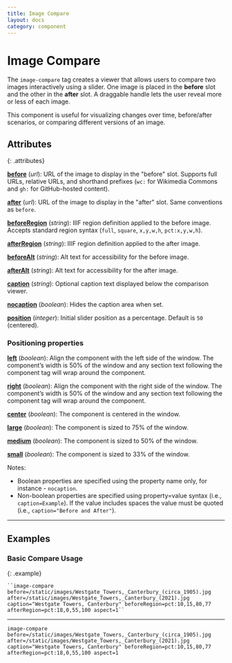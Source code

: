 ```yaml
---
title: Image Compare
layout: docs
category: component
---
```


# Image Compare

The `image-compare` tag creates a viewer that allows users to compare two images interactively using a slider. One image is placed in the **before** slot and the other in the **after** slot. A draggable handle lets the user reveal more or less of each image.

This component is useful for visualizing changes over time, before/after scenarios, or comparing different versions of an image.

## Attributes
{: .attributes}

**[before](#basic-examples)** (_url_):  URL of the image to display in the "before" slot. Supports full URLs, relative URLs, and shorthand prefixes (`wc:` for Wikimedia Commons and `gh:` for GitHub-hosted content).

**[after](#basic-examples)** (_url_):  URL of the image to display in the "after" slot. Same conventions as `before`.

**[beforeRegion](#basic-examples)** (_string_):  IIIF region definition applied to the before image. Accepts standard region syntax (`full`, `square`, `x,y,w,h`, `pct:x,y,w,h`).

**[afterRegion](#basic-examples)** (_string_):  IIIF region definition applied to the after image.

**[beforeAlt](#basic-examples)** (_string_):  Alt text for accessibility for the before image.

**[afterAlt](#basic-examples)** (_string_):  Alt text for accessibility for the after image.

**[caption](#basic-examples)** (_string_):  Optional caption text displayed below the comparison viewer.

**[nocaption](#basic-examples)** (_boolean_):  Hides the caption area when set.

**[position](#basic-examples)** (_integer_):  Initial slider position as a percentage. Default is `50` (centered).

### Positioning properties

**[left](#positioning-examples)** (_boolean_):  Align the component with the left side of the window.  The component’s width is 50% of the window and any section text following the component tag will wrap around the component.

**[right](#positioning-examples)** (_boolean_):  Align the component with the right side of the window.  The component’s width is 50% of the window and any section text following the component tag will wrap around the component.

**[center](#positioning-examples)** (_boolean_):  The component is centered in the window.

**[large](#positioning-examples)** (_boolean_):  The component is sized to 75% of the window.

**[medium](#positioning-examples)** (_boolean_):  The component is sized to 50% of the window.

**[small](#positioning-examples)** (_boolean_):  The component is sized to 33% of the window.

Notes:
- Boolean properties are specified using the property name only, for instance - `nocaption`.
- Non-boolean properties are specified using property=value syntax (i.e., `caption=Example`).  If the value includes spaces the value must be quoted (i.e., `caption="Before and After"`).

---

## Examples

### Basic Compare Usage
{: .example}

```juncture
``image-compare before=/static/images/Westgate_Towers,_Canterbury_(circa_1905).jpg after=/static/images/Westgate_Towers,_Canterbury_(2021).jpg caption="Westgate Towers, Canterbury" beforeRegion=pct:10,15,80,77 afterRegion=pct:18,0,55,100 aspect=1``
```
---
`image-compare before=/static/images/Westgate_Towers,_Canterbury_(circa_1905).jpg after=/static/images/Westgate_Towers,_Canterbury_(2021).jpg caption="Westgate Towers, Canterbury" beforeRegion=pct:10,15,80,77 afterRegion=pct:18,0,55,100 aspect=1`
